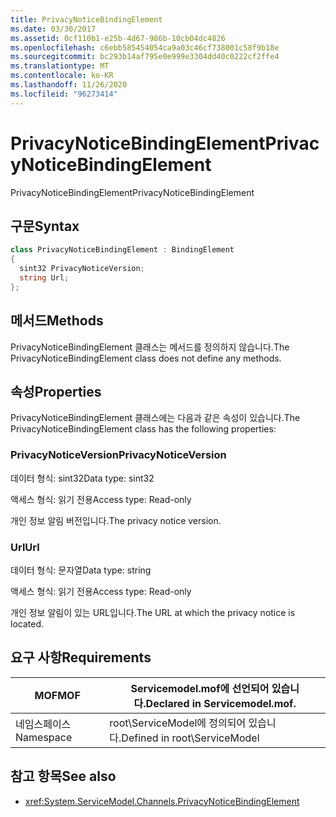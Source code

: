 ```yaml
---
title: PrivacyNoticeBindingElement
ms.date: 03/30/2017
ms.assetid: 0cf110b1-e25b-4d67-986b-10cb04dc4826
ms.openlocfilehash: c6ebb585454054ca9a03c46cf738001c58f9b18e
ms.sourcegitcommit: bc293b14af795e0e999e3304dd40c0222cf2ffe4
ms.translationtype: MT
ms.contentlocale: ko-KR
ms.lasthandoff: 11/26/2020
ms.locfileid: "96273414"
---
```

# <a name="privacynoticebindingelement"></a><span data-ttu-id="f1eb8-102">PrivacyNoticeBindingElement</span><span class="sxs-lookup"><span data-stu-id="f1eb8-102">PrivacyNoticeBindingElement</span></span>

<span data-ttu-id="f1eb8-103">PrivacyNoticeBindingElement</span><span class="sxs-lookup"><span data-stu-id="f1eb8-103">PrivacyNoticeBindingElement</span></span>  
  
## <a name="syntax"></a><span data-ttu-id="f1eb8-104">구문</span><span class="sxs-lookup"><span data-stu-id="f1eb8-104">Syntax</span></span>  
  
```csharp
class PrivacyNoticeBindingElement : BindingElement  
{  
  sint32 PrivacyNoticeVersion;  
  string Url;  
};  
```  
  
## <a name="methods"></a><span data-ttu-id="f1eb8-105">메서드</span><span class="sxs-lookup"><span data-stu-id="f1eb8-105">Methods</span></span>  

 <span data-ttu-id="f1eb8-106">PrivacyNoticeBindingElement 클래스는 메서드를 정의하지 않습니다.</span><span class="sxs-lookup"><span data-stu-id="f1eb8-106">The PrivacyNoticeBindingElement class does not define any methods.</span></span>  
  
## <a name="properties"></a><span data-ttu-id="f1eb8-107">속성</span><span class="sxs-lookup"><span data-stu-id="f1eb8-107">Properties</span></span>  

 <span data-ttu-id="f1eb8-108">PrivacyNoticeBindingElement 클래스에는 다음과 같은 속성이 있습니다.</span><span class="sxs-lookup"><span data-stu-id="f1eb8-108">The PrivacyNoticeBindingElement class has the following properties:</span></span>  
  
### <a name="privacynoticeversion"></a><span data-ttu-id="f1eb8-109">PrivacyNoticeVersion</span><span class="sxs-lookup"><span data-stu-id="f1eb8-109">PrivacyNoticeVersion</span></span>  

 <span data-ttu-id="f1eb8-110">데이터 형식: sint32</span><span class="sxs-lookup"><span data-stu-id="f1eb8-110">Data type: sint32</span></span>  
  
 <span data-ttu-id="f1eb8-111">액세스 형식: 읽기 전용</span><span class="sxs-lookup"><span data-stu-id="f1eb8-111">Access type: Read-only</span></span>  
  
 <span data-ttu-id="f1eb8-112">개인 정보 알림 버전입니다.</span><span class="sxs-lookup"><span data-stu-id="f1eb8-112">The privacy notice version.</span></span>  
  
### <a name="url"></a><span data-ttu-id="f1eb8-113">Url</span><span class="sxs-lookup"><span data-stu-id="f1eb8-113">Url</span></span>  

 <span data-ttu-id="f1eb8-114">데이터 형식: 문자열</span><span class="sxs-lookup"><span data-stu-id="f1eb8-114">Data type: string</span></span>  
  
 <span data-ttu-id="f1eb8-115">액세스 형식: 읽기 전용</span><span class="sxs-lookup"><span data-stu-id="f1eb8-115">Access type: Read-only</span></span>  
  
 <span data-ttu-id="f1eb8-116">개인 정보 알림이 있는 URL입니다.</span><span class="sxs-lookup"><span data-stu-id="f1eb8-116">The URL at which the privacy notice is located.</span></span>  
  
## <a name="requirements"></a><span data-ttu-id="f1eb8-117">요구 사항</span><span class="sxs-lookup"><span data-stu-id="f1eb8-117">Requirements</span></span>  
  
|<span data-ttu-id="f1eb8-118">MOF</span><span class="sxs-lookup"><span data-stu-id="f1eb8-118">MOF</span></span>|<span data-ttu-id="f1eb8-119">Servicemodel.mof에 선언되어 있습니다.</span><span class="sxs-lookup"><span data-stu-id="f1eb8-119">Declared in Servicemodel.mof.</span></span>|  
|---------|-----------------------------------|  
|<span data-ttu-id="f1eb8-120">네임스페이스</span><span class="sxs-lookup"><span data-stu-id="f1eb8-120">Namespace</span></span>|<span data-ttu-id="f1eb8-121">root\ServiceModel에 정의되어 있습니다.</span><span class="sxs-lookup"><span data-stu-id="f1eb8-121">Defined in root\ServiceModel</span></span>|  
  
## <a name="see-also"></a><span data-ttu-id="f1eb8-122">참고 항목</span><span class="sxs-lookup"><span data-stu-id="f1eb8-122">See also</span></span>

- <xref:System.ServiceModel.Channels.PrivacyNoticeBindingElement>
